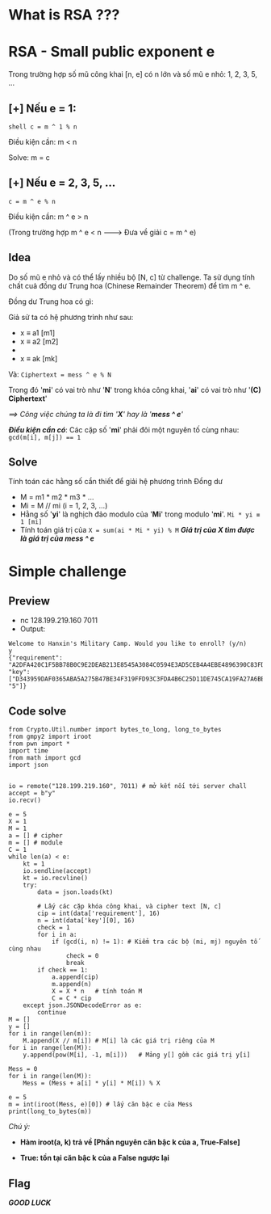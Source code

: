 # What is RSA ???



# RSA - Small public exponent e

Trong trường hợp số mũ công khai [n, e] có n lớn và số mũ e nhỏ: 1, 2, 3, 5, ...
## [+] Nếu e = 1:
```shell c = m ^ 1 % n```

Điều kiện cần: m < n

Solve: m = c
## [+] Nếu e = 2, 3, 5, ...
``` c = m ^ e % n ```

Điều kiện cần: m ^ e > n

(Trong trường hợp m ^ e < n ---> Đưa về giải c = m ^ e)

## Idea

Do số mũ e nhỏ và có thể lấy nhiều bộ [N, c] từ challenge. Ta sử dụng tính chất cuả đồng dư Trung hoa (Chinese Remainder Theorem) để tìm m ^ e.

Đồng dư Trung hoa có gì:

Giả sử ta có hệ phương trình như sau:
* x ≡ a1 [m1]
* x ≡ a2 [m2]
* 
* x ≡ ak [mk]

Và:
    ```Ciphertext = mess ^ e % N```

Trong đó '**mi**' có vai trò như '**N**' trong khóa công khai, '**ai**' có vai trò như '**(C) Ciphertext**'

_==> Công việc chúng ta là đi tìm '**X**' hay là '**mess ^ e**'_

***Điều kiện cần có***: Các cặp số '**mi**' phải đôi một nguyên tố cùng nhau: ```gcd(m[i], m[j]) == 1```

## Solve 

Tính toán các hằng số cần thiết để giải hệ phương trình Đồng dư
* M = m1 * m2 * m3 * ... 
* Mi = M // mi (i = 1, 2, 3, ...)
* Hằng số '**yi**' là nghịch đảo modulo của '**Mi**' trong modulo '**mi**'.
```Mi * yi ≡ 1 [mi]```
* Tính toán giá trị của ```X = sum(ai * Mi * yi) % M```
**_Giá trị của X tìm được là giá trị của mess ^ e_**

# Simple challenge

## Preview

* nc 128.199.219.160 7011
* Output:
```
Welcome to Hanxin's Military Camp. Would you like to enroll? (y/n) 
y
{"requirement": "A2DFA420C1F5BB78B0C9E2DEAB213E8545A3084C0594E3AD5CEB4A4EBE4896390C83FD614A68CAFB00B46BEC1A970CBE76032E36188E2828FE1BEE0C5F0FDCBE410A80D720CDF856B8756493B120B5AC7A886DACA71012D44086A75FCC1393880186F2B00C3F520447199328E74D6DDB6760E5302B0AD0AEE84A4A5553FE3713", "key": ["D343959DAF0365ABA5A275B47BE34F319FFD93C3FDA4B6C25D11DE745CA19FA27A6BB906C2EFD7A998C48F1FF41E6A1DC57808818D4556897D92BE85F4F6791A2AFADA334753AF02D2B44BA769E8945593AD00A902F1F5EB0FCD46DA2A33003C9EAD82094664314796CB4035821EF72DE7A58D997E7E5BE5583D54AB4157C4F7", "5"]}
```
## Code solve
```
from Crypto.Util.number import bytes_to_long, long_to_bytes
from gmpy2 import iroot
from pwn import *
import time
from math import gcd
import json


io = remote("128.199.219.160", 7011) # mở kết nối tới server chall
accept = b"y"
io.recv()

e = 5
X = 1
M = 1
a = [] # cipher
m = [] # module
C = 1
while len(a) < e:
    kt = 1
    io.sendline(accept)
    kt = io.recvline()
    try:
        data = json.loads(kt)

        # Lấy các cặp khóa công khai, và cipher text [N, c]
        cip = int(data['requirement'], 16)
        n = int(data['key'][0], 16)
        check = 1
        for i in a:
            if (gcd(i, n) != 1): # Kiểm tra các bộ (mi, mj) nguyên tố cùng nhau
                check = 0
                break
        if check == 1:
            a.append(cip)
            m.append(n)
            X = X * n   # tính toán M
            C = C * cip
    except json.JSONDecodeError as e:
        continue
M = [] 
y = []
for i in range(len(m)):
    M.append(X // m[i]) # M[i] là các giá trị riêng của M
for i in range(len(M)):
    y.append(pow(M[i], -1, m[i]))   # Mảng y[] gồm các giá trị y[i]

Mess = 0
for i in range(len(M)):
    Mess = (Mess + a[i] * y[i] * M[i]) % X

e = 5
m = int(iroot(Mess, e)[0]) # lấy căn bậc e của Mess
print(long_to_bytes(m))
```
*Chú ý:*

* **Hàm iroot(a, k) trả về [Phần nguyên căn bậc k của a, True-False]**

* **True: tồn tại căn bậc k của a False ngược lại**
## Flag ##
**_GOOD LUCK_**